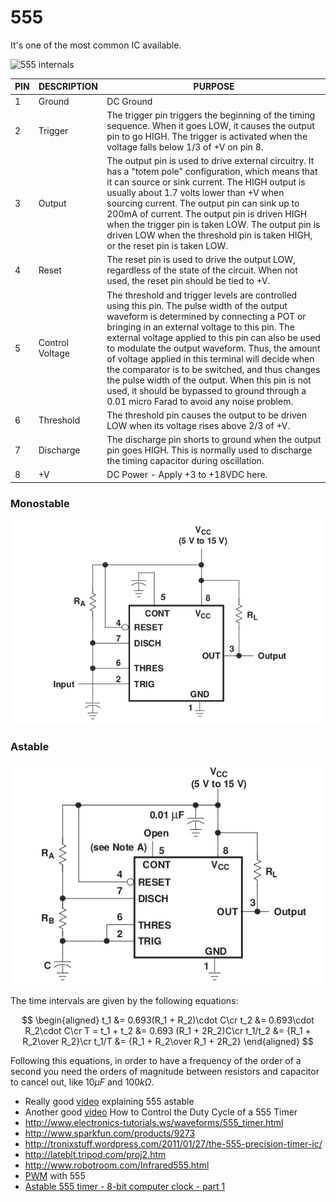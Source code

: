 # 555

It's one of the most common IC available.

![555 internals](http://www.electronics-tutorials.ws/waveforms/tim37.gif)

| PIN	| DESCRIPTION	| PURPOSE
|-----|-------------|---------
| 1	| Ground	| DC Ground
|2	 | Trigger	| The trigger pin triggers the beginning of the timing sequence. When it goes LOW, it causes the output pin to go HIGH. The trigger is activated when the voltage falls below 1/3 of +V on pin 8.
| 3	| Output	| The output pin is used to drive external circuitry. It has a "totem pole" configuration, which means that it can source or sink current. The HIGH output is usually about 1.7 volts lower than +V when sourcing current. The output pin can sink up to 200mA of current. The output pin is driven HIGH when the trigger pin is taken LOW. The output pin is driven LOW when the threshold pin is taken HIGH, or the reset pin is taken LOW.
| 4	| Reset	| The reset pin is used to drive the output LOW, regardless of the state of the circuit. When not used, the reset pin should be tied to +V.
| 5	| Control Voltage	| The threshold and trigger levels are controlled using this pin. The pulse width of the output waveform  is determined by connecting a POT or bringing in an external voltage to this pin.  The external voltage applied to this pin can also be used to modulate the output waveform. Thus, the amount of voltage applied in this terminal will decide when the comparator is to be switched, and thus changes the pulse width of the output. When this pin is not used, it should be bypassed to ground through a 0.01 micro Farad to avoid any noise problem.
| 6	| Threshold	| The threshold pin causes the output to be driven LOW when its voltage rises above 2/3 of +V.
| 7	| Discharge	| The discharge pin shorts to ground when the output pin goes HIGH. This is normally used to discharge the timing capacitor during oscillation.
| 8	| +V	| DC Power - Apply +3 to +18VDC here.

### Monostable

![monostable](Images/555-monostable.png)

### Astable

![astable](Images/555-astable.png)

The time intervals are given by the following equations:

$$
\begin{aligned}
t_1 &= 0.693(R_1 + R_2)\cdot C\cr
t_2 &= 0.693\cdot R_2\cdot C\cr
T = t_1 + t_2 &= 0.693 (R_1 + 2R_2)C\cr
t_1/t_2   &= {R_1 + R_2\over R_2}\cr
t_1/T     &= {R_1 + R_2\over R_1 + 2R_2}
\end{aligned}
$$

Following this equations, in order to have a frequency of the order of a second
you need the orders of magnitude between resistors and capacitor to cancel out,
like $10\mu F$ and $100 k\Omega$.

 - Really good [video](https://www.youtube.com/watch?v=WqGq9Yv1d_U) explaining 555 astable
 - Another good [video](https://www.youtube.com/watch?v=8Z7kTCSZG5E) How to Control the Duty Cycle of a 555 Timer
 - http://www.electronics-tutorials.ws/waveforms/555_timer.html
 - http://www.sparkfun.com/products/9273
 - http://tronixstuff.wordpress.com/2011/01/27/the-555-precision-timer-ic/
 - http://lateblt.tripod.com/proj2.htm
 - http://www.robotroom.com/Infrared555.html
 - [PWM](http://www.dprg.org/tutorials/2005-11a/index.html) with 555
 - [Astable 555 timer - 8-bit computer clock - part 1](https://youtu.be/kRlSFm519Bo)
